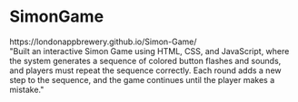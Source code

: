 # SimonGame
<link>https://londonappbrewery.github.io/Simon-Game/</link>
<br>
"Built an interactive Simon Game using HTML, CSS, and JavaScript, where the system generates a sequence of colored button flashes and sounds, and players must repeat the sequence correctly. Each round adds a new step to the sequence, and the game continues until the player makes a mistake."
